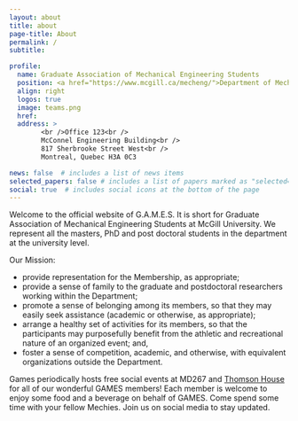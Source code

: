 ```yaml
---
layout: about
title: about
page-title: About
permalink: /
subtitle:

profile:
  name: Graduate Association of Mechanical Engineering Students
  position: <a href="https://www.mcgill.ca/mecheng/">Department of Mechanical Engineering</a> <br /><a href="https://www.mcgill.ca/">McGill University</a>
  align: right
  logos: true
  image: teams.png
  href: 
  address: >
        <br />Office 123<br />
        McConnel Engineering Building<br />
        817 Sherbrooke Street West<br />        
        Montreal, Quebec H3A 0C3    

news: false  # includes a list of news items
selected_papers: false # includes a list of papers marked as "selected={true}"
social: true  # includes social icons at the bottom of the page
---
```


Welcome to the official website of G.A.M.E.S. It is short for Graduate Association of Mechanical Engineering Students at McGill University. We represent all the masters, PhD and post doctoral students in the department at the university level. 

Our Mission:

- provide representation for the Membership, as appropriate;
- provide a sense of family to the graduate and postdoctoral researchers working within the Department;
- promote a sense of belonging among its members, so that they may easily seek assistance (academic or otherwise, as appropriate);
- arrange a healthy set of activities for its members, so that the participants may purposefully benefit from the athletic and recreational nature of an organized event; and,
- foster a sense of competition, academic, and otherwise, with equivalent organizations outside the Department.


Games periodically hosts free social events at MD267 and [Thomson House](http://thomsonhouse.ca/home) for all of our wonderful GAMES members! Each member is welcome to enjoy some food and a beverage on behalf of GAMES. Come spend some time with your fellow Mechies. Join us on social media to stay updated.

